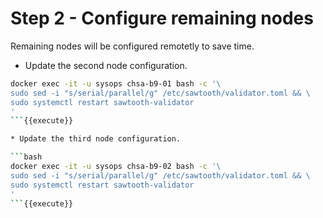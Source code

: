 # Step 2 - Configure remaining nodes

Remaining nodes will be configured remotetly to save time.

* Update the second node configuration.

```bash
docker exec -it -u sysops chsa-b9-01 bash -c '\
sudo sed -i "s/serial/parallel/g" /etc/sawtooth/validator.toml && \
sudo systemctl restart sawtooth-validator
'
```{{execute}}

* Update the third node configuration.

```bash
docker exec -it -u sysops chsa-b9-02 bash -c '\
sudo sed -i "s/serial/parallel/g" /etc/sawtooth/validator.toml && \
sudo systemctl restart sawtooth-validator
'
```{{execute}}